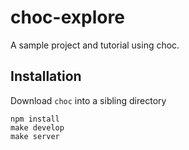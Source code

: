 # choc-explore

A sample project and tutorial using choc. 

## Installation

Download `choc` into a sibling directory

    npm install
    make develop
    make server
